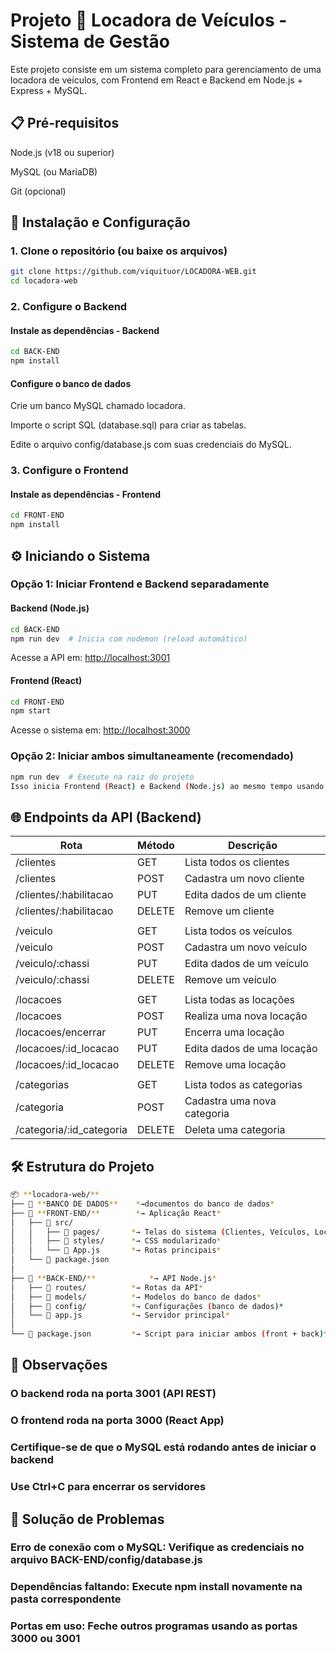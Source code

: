 # Projeto 📝 Locadora de Veículos - Sistema de Gestão

Este projeto consiste em um sistema completo para gerenciamento de uma locadora de veículos, com Frontend em React e Backend em Node.js + Express + MySQL.

## 📋 Pré-requisitos

Node.js (v18 ou superior)

MySQL (ou MariaDB)

Git (opcional)

## 🚀 Instalação e Configuração

### 1. Clone o repositório (ou baixe os arquivos)

```bash
git clone https://github.com/viquituor/LOCADORA-WEB.git
cd locadora-web
```

### 2. Configure o Backend

#### Instale as dependências - Backend

```bash
cd BACK-END
npm install
```

#### Configure o banco de dados

Crie um banco MySQL chamado locadora.

Importe o script SQL (database.sql) para criar as tabelas.

Edite o arquivo config/database.js com suas credenciais do MySQL.

### 3. Configure o Frontend

#### Instale as dependências - Frontend

```bash
cd FRONT-END
npm install
```

## ⚙️ Iniciando o Sistema

### Opção 1: Iniciar Frontend e Backend separadamente

#### Backend (Node.js)

```bash
cd BACK-END
npm run dev  # Inicia com nodemon (reload automático)
```

Acesse a API em: <http://localhost:3001>

#### Frontend (React)

```bash
cd FRONT-END
npm start
```

Acesse o sistema em: <http://localhost:3000>

### Opção 2: Iniciar ambos simultaneamente (recomendado)

```bash
npm run dev  # Execute na raiz do projeto
Isso inicia Frontend (React) e Backend (Node.js) ao mesmo tempo usando concurrently.

```

## 🌐 Endpoints da API (Backend)

|Rota | Método | Descrição|
|-----|--------|----------|
|/clientes | GET | Lista todos os clientes |
|/clientes | POST | Cadastra um novo cliente |
|/clientes/:habilitacao | PUT | Edita dados de um cliente |
|/clientes/:habilitacao | DELETE | Remove um cliente |
||||
|/veiculo | GET | Lista todos os veículos |
|/veiculo | POST | Cadastra um novo veículo |
|/veiculo/:chassi | PUT | Edita dados de um veículo |
|/veiculo/:chassi | DELETE | Remove um veículo |
||||
|/locacoes | GET | Lista todas as locações |
|/locacoes | POST | Realiza uma nova locação |
|/locacoes/encerrar | PUT | Encerra uma locação |
|/locacoes/:id_locacao | PUT | Edita dados de uma locação |
|/locacoes/:id_locacao | DELETE | Remove uma locação |
||||
|/categorias | GET | Lista todos as categorias |
|/categoria | POST| Cadastra uma nova categoria |
|/categoria/:id_categoria | DELETE | Deleta uma categoria |

## 🛠 Estrutura do Projeto

```bash
📦 **locadora-web/**
├── 📂 **BANCO DE DADOS**    *→documentos do banco de dados*
├── 📂 **FRONT-END/**        *→ Aplicação React*
│   ├── 📂 src/
│   │   ├── 📂 pages/       *→ Telas do sistema (Clientes, Veículos, Locações)*
│   │   ├── 📂 styles/      *→ CSS modularizado*
│   │   └── 📄 App.js       *→ Rotas principais*
│   └── 📄 package.json
│
├── 📂 **BACK-END/**            *→ API Node.js*
│   ├── 📂 routes/          *→ Rotas da API*
│   ├── 📂 models/          *→ Modelos do banco de dados*
│   ├── 📂 config/          *→ Configurações (banco de dados)*
│   └── 📄 app.js           *→ Servidor principal*
│
└── 📄 package.json         *→ Script para iniciar ambos (front + back)*
```

## 📌 Observações

### O backend roda na porta 3001 (API REST)

### O frontend roda na porta 3000 (React App)

### Certifique-se de que o MySQL está rodando antes de iniciar o backend

### Use Ctrl+C para encerrar os servidores

## 🔧 Solução de Problemas

### Erro de conexão com o MySQL: Verifique as credenciais no arquivo BACK-END/config/database.js

### Dependências faltando: Execute npm install novamente na pasta correspondente

### Portas em uso: Feche outros programas usando as portas 3000 ou 3001
